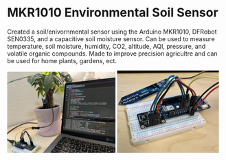 # MKR1010 Environmental Soil Sensor

Created a soil/enivornmental sensor using the Arduino MKR1010, DFRobot SEN0335, and a capacitive soil moisture sensor. Can be used to measure temperature, soil moisture, humidity, CO2, altitude, AQI, pressure, and volatile organic compounds. Made to improve precision agricultre and can be used for home plants, gardens, ect.

<p align="left">
    <img width="50%" src="IMAGES/IMG_4878.jpg" style="max-width:50%;"></a>
    <img width="47%" src="IMAGES/IMG_4850.jpg" style="max-width:50%;"></a>
</p>
